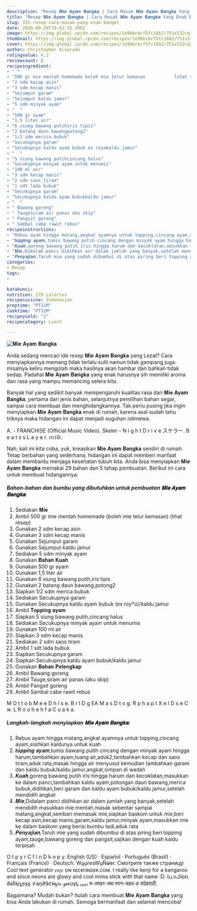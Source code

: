 ```yaml
---
description: "Resep 𝐌𝐢𝐞 𝐀𝐲𝐚𝐦 𝐁𝐚𝐧𝐠𝐤𝐚 | Cara Masak 𝐌𝐢𝐞 𝐀𝐲𝐚𝐦 𝐁𝐚𝐧𝐠𝐤𝐚 Yang Enak Banget"
title: "Resep 𝐌𝐢𝐞 𝐀𝐲𝐚𝐦 𝐁𝐚𝐧𝐠𝐤𝐚 | Cara Masak 𝐌𝐢𝐞 𝐀𝐲𝐚𝐦 𝐁𝐚𝐧𝐠𝐤𝐚 Yang Enak Banget"
slug: 355-resep-cara-masak-yang-enak-banget
date: 2020-09-29T19:41:35.396Z
image: https://img-global.cpcdn.com/recipes/1e98bcbcf5fc16b2/751x532cq70/𝐌𝐢𝐞-𝐀𝐲𝐚𝐦-𝐁𝐚𝐧𝐠𝐤𝐚-foto-resep-utama.jpg
thumbnail: https://img-global.cpcdn.com/recipes/1e98bcbcf5fc16b2/751x532cq70/𝐌𝐢𝐞-𝐀𝐲𝐚𝐦-𝐁𝐚𝐧𝐠𝐤𝐚-foto-resep-utama.jpg
cover: https://img-global.cpcdn.com/recipes/1e98bcbcf5fc16b2/751x532cq70/𝐌𝐢𝐞-𝐀𝐲𝐚𝐦-𝐁𝐚𝐧𝐠𝐤𝐚-foto-resep-utama.jpg
author: Christopher Alvarado
ratingvalue: 4.2
reviewcount: 8
recipeingredient:
- " "
- "500 gr mie mentah homemade boleh mie telur kemasan           lihat resep"
- "2 sdm kecap asin"
- "3 sdm kecap manis"
- "Sejumput garam"
- "Sejumput kaldu jamur"
- "5 sdm minyak ayam"
- "  "
- "500 gr ayam"
- "1,5 liter air"
- "6 siung bawang putihiris tipis"
- "2 batang daun bawangpotong2"
- "1/2 sdm merica bubuk"
- "Secukupnya garam"
- "Secukupnya kaldu ayam bubuk ex royokaldu jamur"
- "  "
- "5 siung bawang putihcincang halus"
- "Secukupnya minyak ayam untuk menumis"
- "100 ml air"
- "3 sdm kecap manis"
- "2 sdm saos tiram"
- "1 sdt lada bubuk"
- "Secukupnya garam"
- "Secukupnya kaldu ayam bubukkaldu jamur"
- "  "
- " Bawang goreng"
- " Taugesiram air panas aku skip"
- " Pangsit goreng"
- " Sambal cabe rawit rebus"
recipeinstructions:
- "Rebus ayam hingga matang,angkat ayamnya untuk topping,cincang ayam,sisihkan kaldunya untuk kuah"
- "𝒕𝒐𝒑𝒑𝒊𝒏𝒈 𝒂𝒚𝒂𝒎,tumis bawang putih cincang dengan minyak ayam hingga harum,tambahkan ayam,tuang air,aduk2,tambahkan kecap dan saos tiram,aduk rata,masak hingga air menyusut kemudian tambahkan garam dan kaldu bubuk/kaldu jamur,angkat,simpan di wadah"
- "𝑲𝒖𝒂𝒉,goreng bawang putih iris hingga harum dan kecoklatan,masukkan ke dalam panci,tambahkan kaldu ayam,potongan daun bawang,merica bubuk,didihkan,beri garam dan kaldu ayam bubuk/kaldu jamur,setelah mendidih angkat"
- "𝑴𝒊𝒆,Didalam panci didihkan air dalam jumlah yang banyak,setelah mendidih masukkan mie mentah,masak sebentar sampai matang,angkat,sembari memasak mie,siapkan baskom untuk mie,beri kecap asin,kecap manis,garam,kaldu jamur,minyak ayam,masukkan mie ke dalam baskom yang berisi bumbu tadi,aduk rata"
- "𝑷𝒆𝒏𝒚𝒂𝒋𝒊𝒂𝒏,Taruh mie yang sudah dibumbui di atas piring beri topping ayam,tauge,bawang goreng dan pangsit,sajikan dengan kuah kaldu terpisah"
categories:
- Resep
tags:
- 

katakunci:  
nutrition: 279 calories
recipecuisine: Indonesian
preptime: "PT11M"
cooktime: "PT32M"
recipeyield: "2"
recipecategory: Lunch

---
```



![𝐌𝐢𝐞 𝐀𝐲𝐚𝐦 𝐁𝐚𝐧𝐠𝐤𝐚](https://img-global.cpcdn.com/recipes/1e98bcbcf5fc16b2/751x532cq70/𝐌𝐢𝐞-𝐀𝐲𝐚𝐦-𝐁𝐚𝐧𝐠𝐤𝐚-foto-resep-utama.jpg)

Anda sedang mencari ide resep 𝐌𝐢𝐞 𝐀𝐲𝐚𝐦 𝐁𝐚𝐧𝐠𝐤𝐚 yang Lezat? Cara menyiapkannya memang tidak terlalu sulit namun tidak gampang juga. misalnya keliru mengolah maka hasilnya akan hambar dan bahkan tidak sedap. Padahal 𝐌𝐢𝐞 𝐀𝐲𝐚𝐦 𝐁𝐚𝐧𝐠𝐤𝐚 yang enak harusnya sih memiliki aroma dan rasa yang mampu memancing selera kita.

Banyak hal yang sedikit banyak mempengaruhi kualitas rasa dari 𝐌𝐢𝐞 𝐀𝐲𝐚𝐦 𝐁𝐚𝐧𝐠𝐤𝐚, pertama dari jenis bahan, selanjutnya pemilihan bahan segar, sampai cara membuat dan menghidangkannya. Tak perlu pusing jika ingin menyiapkan 𝐌𝐢𝐞 𝐀𝐲𝐚𝐦 𝐁𝐚𝐧𝐠𝐤𝐚 enak di rumah, karena asal sudah tahu triknya maka hidangan ini dapat menjadi suguhan istimewa.

A. - FRANCHISE (Official Music Video). Skeler - N i g h t D r i v e スケラー. B e a t s s L a y e r. 𝕞𝕚𝕝𝕜.


Nah, kali ini kita coba, yuk, kreasikan 𝐌𝐢𝐞 𝐀𝐲𝐚𝐦 𝐁𝐚𝐧𝐠𝐤𝐚 sendiri di rumah. Tetap berbahan yang sederhana, hidangan ini dapat memberi manfaat dalam membantu menjaga kesehatan tubuh kita. Anda bisa menyiapkan 𝐌𝐢𝐞 𝐀𝐲𝐚𝐦 𝐁𝐚𝐧𝐠𝐤𝐚 memakai 29 bahan dan 5 tahap pembuatan. Berikut ini cara untuk membuat hidangannya.

<!--inarticleads1-->

##### Bahan-bahan dan bumbu yang dibutuhkan untuk pembuatan 𝐌𝐢𝐞 𝐀𝐲𝐚𝐦 𝐁𝐚𝐧𝐠𝐤𝐚:

1. Sediakan  𝐌𝐢𝐞
1. Ambil 500 gr mie mentah homemade (boleh mie telur kemasan)           (lihat resep)
1. Gunakan 2 sdm kecap asin
1. Gunakan 3 sdm kecap manis
1. Gunakan Sejumput garam
1. Gunakan Sejumput kaldu jamur
1. Sediakan 5 sdm minyak ayam
1. Gunakan  𝐁𝐚𝐡𝐚𝐧 𝐊𝐮𝐚𝐡
1. Gunakan 500 gr ayam
1. Gunakan 1,5 liter air
1. Gunakan 6 siung bawang putih,iris tipis
1. Gunakan 2 batang daun bawang,potong2
1. Siapkan 1/2 sdm merica bubuk
1. Sediakan Secukupnya garam
1. Gunakan Secukupnya kaldu ayam bubuk (ex roy*o)/kaldu jamur
1. Ambil  𝐓𝐨𝐩𝐩𝐢𝐧𝐠 𝐚𝐲𝐚𝐦
1. Siapkan 5 siung bawang putih,cincang halus
1. Sediakan Secukupnya minyak ayam untuk menumis
1. Gunakan 100 ml air
1. Siapkan 3 sdm kecap manis
1. Sediakan 2 sdm saos tiram
1. Ambil 1 sdt lada bubuk
1. Siapkan Secukupnya garam
1. Siapkan Secukupnya kaldu ayam bubuk/kaldu jamur
1. Gunakan  𝐁𝐚𝐡𝐚𝐧 𝐏𝐞𝐥𝐞𝐧𝐠𝐤𝐚𝐩
1. Ambil  Bawang goreng
1. Ambil  Tauge,siram air panas (aku skip)
1. Ambil  Pangsit goreng
1. Ambil  Sambal cabe rawit rebus


M O t t o b M e e D h I s e. B r I D g EA M a s D t o g. R p h a p t X e I D s e C w. L R o o h e h f a C u a k a. 

<!--inarticleads2-->

##### Langkah-langkah menyiapkan 𝐌𝐢𝐞 𝐀𝐲𝐚𝐦 𝐁𝐚𝐧𝐠𝐤𝐚:

1. Rebus ayam hingga matang,angkat ayamnya untuk topping,cincang ayam,sisihkan kaldunya untuk kuah
1. 𝒕𝒐𝒑𝒑𝒊𝒏𝒈 𝒂𝒚𝒂𝒎,tumis bawang putih cincang dengan minyak ayam hingga harum,tambahkan ayam,tuang air,aduk2,tambahkan kecap dan saos tiram,aduk rata,masak hingga air menyusut kemudian tambahkan garam dan kaldu bubuk/kaldu jamur,angkat,simpan di wadah
1. 𝑲𝒖𝒂𝒉,goreng bawang putih iris hingga harum dan kecoklatan,masukkan ke dalam panci,tambahkan kaldu ayam,potongan daun bawang,merica bubuk,didihkan,beri garam dan kaldu ayam bubuk/kaldu jamur,setelah mendidih angkat
1. 𝑴𝒊𝒆,Didalam panci didihkan air dalam jumlah yang banyak,setelah mendidih masukkan mie mentah,masak sebentar sampai matang,angkat,sembari memasak mie,siapkan baskom untuk mie,beri kecap asin,kecap manis,garam,kaldu jamur,minyak ayam,masukkan mie ke dalam baskom yang berisi bumbu tadi,aduk rata
1. 𝑷𝒆𝒏𝒚𝒂𝒋𝒊𝒂𝒏,Taruh mie yang sudah dibumbui di atas piring beri topping ayam,tauge,bawang goreng dan pangsit,sajikan dengan kuah kaldu terpisah


O t p y r C f I n D k o p y. English (US) · Español · Português (Brasil) · Français (France) · Deutsch. W𐍉𐍉resW𐍉Ňᖙer. Смотрите также страницу҉ Cool text generator 𝔭𝔞𝔤𝔢 ᴏɴ ɴɪᴄᴋꜰɪɴᴅᴇʀ.ᴄᴏᴍ. I really like kenji for a kangaroo and since neons are glowy and cool imma stick with that name :D. Iʟʟยکɨօռ ∂aჩᶄȵeȿȿ ℒаŋ∂Ꮥℭᵰ℘ℯ ℊዙטȿᎿ ₁₃₃₇ म-तमहर-सथ मरन-चहत-ह संदेहवादी. 

Bagaimana? Mudah bukan? Itulah cara membuat 𝐌𝐢𝐞 𝐀𝐲𝐚𝐦 𝐁𝐚𝐧𝐠𝐤𝐚 yang bisa Anda lakukan di rumah. Semoga bermanfaat dan selamat mencoba!
